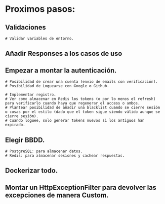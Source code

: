 # Proximos pasos:
  ## Validaciones
    # Validar variables de entorno.

  ## Añadir Responses a los casos de uso

  ## Empezar a montar la autenticación.
    # Posibilidad de crear una cuenta (envio de emails con verificación).
    # Posibilidad de Loguearse con Google o Github.

    # Implementar registro.
    # Ver como almacenar en Redis los tokens (o por lo menos el refresh) para verificarlo cuando haya que regenerar el access o ambos.
    # Plantear posibilidad de añadir una blacklist cuando se cierre sesión o cosas por el estilo (dado que el token sigue siendo válido aunque se cierre sesión).
    # Cuando loguee, solo generar tokens nuevos si los antiguos han expirado.
  ## Elegir BBDD.
    # PostgreSQL: para almacenar datos.
    # Redis: para almacenar sesiones y cachear respuestas.
  ## Dockerizar todo.
  ## Montar un HttpExceptionFilter para devolver las excepciones de manera Custom.